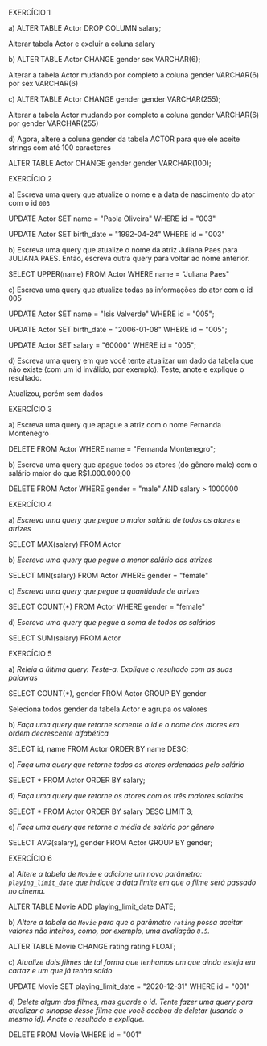 


EXERCÍCIO 1


a) ALTER TABLE Actor DROP COLUMN salary;

Alterar tabela Actor e excluir a coluna salary

b) ALTER TABLE Actor CHANGE gender sex VARCHAR(6);

Alterar a tabela Actor mudando por completo a coluna gender VARCHAR(6) por sex VARCHAR(6)

c) ALTER TABLE Actor CHANGE gender gender VARCHAR(255);

Alterar a tabela Actor mudando por completo a coluna gender VARCHAR(6) por gender VARCHAR(255)

d) Agora,  altere a coluna gender da tabela ACTOR para que ele aceite strings com até 100 caracteres

ALTER TABLE Actor CHANGE gender gender VARCHAR(100);


EXERCÍCIO 2


a) Escreva uma query que atualize o nome e a data de nascimento do ator com o id `003`

UPDATE Actor
SET name = "Paola Oliveira"
WHERE id = "003"

UPDATE Actor
SET birth_date = "1992-04-24"
WHERE id = "003"

b) Escreva uma query que atualize o nome da atriz Juliana Paes para JULIANA PAES. Então, escreva outra query para voltar ao nome anterior.

SELECT UPPER(name)
FROM Actor
WHERE name = "Juliana Paes"

c) Escreva uma query que atualize todas as informações do ator com o id 005

UPDATE Actor
SET name = "Isis Valverde"
WHERE id = "005";

UPDATE Actor
SET birth_date = "2006-01-08"
WHERE id = "005";

UPDATE Actor
SET salary = "60000"
WHERE id = "005";

d) Escreva uma query em que você tente atualizar um dado da tabela que não existe (com um id inválido, por exemplo). Teste, anote e explique o resultado. 

Atualizou, porém sem dados

EXERCÍCIO 3

a) Escreva uma query que apague a atriz com o nome Fernanda Montenegro

DELETE FROM Actor WHERE name = "Fernanda Montenegro";

b) Escreva uma query que apague todos os atores (do gênero male) com o salário maior do que R$1.000.000,00

DELETE FROM Actor
WHERE
	gender = "male" AND
	salary > 1000000


EXERCÍCIO 4

a) *Escreva uma query que pegue o maior salário de todos os atores e atrizes*

SELECT MAX(salary) FROM Actor

b) *Escreva uma query que pegue o menor salário das atrizes*

SELECT MIN(salary) FROM Actor WHERE gender = "female"

c) *Escreva uma query que pegue a quantidade de atrizes*

SELECT COUNT(*) FROM Actor WHERE gender = "female"

d) *Escreva uma query que pegue a soma de todos os salários*

SELECT SUM(salary) FROM Actor


EXERCÍCIO 5 

a) *Releia a última query. Teste-a. Explique o resultado com as suas palavras*

SELECT COUNT(*), gender
FROM Actor
GROUP BY gender

Seleciona todos gender da tabela Actor e agrupa os valores

b) *Faça uma query que retorne somente o id e o nome dos atores em ordem decrescente alfabética*

SELECT id, name FROM Actor
ORDER BY name DESC;

c) *Faça uma query que retorne todos os atores ordenados pelo salário*

SELECT * FROM Actor
ORDER BY salary;

d) *Faça uma query que retorne os atores com os três maiores salarios*

SELECT * FROM Actor
ORDER BY salary DESC
LIMIT 3;

e) *Faça uma query que retorne a média de salário por gênero*

SELECT AVG(salary), gender FROM Actor
GROUP BY gender;


EXERCÍCIO 6 

a) *Altere a tabela de `Movie` e adicione um novo parâmetro: `playing_limit_date` que indique a data limite em que o filme será passado no cinema.* 

ALTER TABLE Movie ADD playing_limit_date DATE;

b) *Altere a tabela de `Movie` para que o parâmetro `rating` possa aceitar valores não inteiros, como, por exemplo, uma avaliação `8.5`.*

ALTER TABLE Movie CHANGE rating rating FLOAT;

c) *Atualize dois filmes de tal forma que tenhamos um que ainda esteja em cartaz e um que já tenha saído*

UPDATE Movie
SET
	playing_limit_date = "2020-12-31"
WHERE id = "001"

d) *Delete algum dos filmes, mas guarde o id. Tente fazer uma query para atualizar a sinopse desse filme que você acabou de deletar (usando o mesmo id). Anote o resultado e explique.*

DELETE FROM Movie WHERE id = "001"